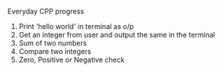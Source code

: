 Everyday CPP progress
1. Print 'hello world' in terminal as o/p
2. Get an integer from user and output the same in the terminal
3. Sum of two numbers
4. Compare two integers
5. Zero, Positive or Negative check
